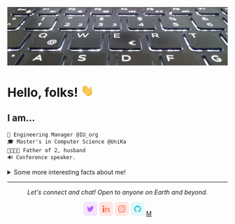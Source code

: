 ![Header](https://raw.githubusercontent.com/ToBeHH/ToBeHH/master/banner.jpg "Header")


# Hello, folks! <img src="https://raw.githubusercontent.com/ToBeHH/ToBeHH/master/wave.gif" width="30px">

## I am...
```
🔨 Engineering Manager @IU_org
🎓 Master's in Computer Science @UniKa
👨‍👩‍👧‍👦 Father of 2, husband
🔊 Conference speaker.
```

<details>
  <summary>Some more interesting facts about me!</summary>
  <br>
  - My last talk was at the Ruby Unconf 2019 in Hamburg (Corona, you know...) <a href="https://www.youtube.com/watch?v=JHY3EstvTkM" target="_new">about 4 key metrics</a>.
  
  - [Here is a list of talks and tutorials, I find interesting for software developers](https://youtube.com/playlist?list=PLshvkEegP_RKbVyP-GXbph_vAiIZqDtWK)

  - I love photography, check them out on **[My Instagram](https://www.instagram.com/schulzhess/)**.

  - Although being teamlead, I still love to code, but doing this as a private person. [Currently developing an app in Flutter ⭐️](https://www.triple-x.info/en/app-2/).

  - Actively doing social activities, e.g. [building websites](https://www.triple-x.info) or at [Rotary](https://www.maritime-motion.de/).
  
  - If you want to do me a favor, [buy me something on Amazon 🤩](https://www.amazon.de/hz/wishlist/ls/2XB7TSTPZ3OX5).

<!-- ![Top Langs](https://github-readme-stats.vercel.app/api/top-langs/?username=ToBeHH&hide=css,scss) -->
![My github stats](https://github-readme-stats.vercel.app/api?username=ToBeHH&show_icons=true)

</details>


<hr>
<p align="center">
  <i>Let's connect and chat! Open to anyone on Earth and beyond.</i>
</p>
<p align="center">
    <a href="https://twitter.com/ToBe_HH" alt="Twitter"><img src="https://raw.githubusercontent.com/ToBeHH/ToBeHH/master/twitter.png"></a>
    <a href="https://www.linkedin.com/in/schulzhess/" alt="Linkedin"><img src="https://raw.githubusercontent.com/ToBeHH/ToBeHH/master/linkedin.png"></a>
    <a href="https://www.instagram.com/schulzhess/" alt="Instagram"><img src="https://raw.githubusercontent.com/ToBeHH/ToBeHH/master/insta.png"></a>
    <a href="https://github.com/ToBeHH" alt="GitHub"><img src="https://raw.githubusercontent.com/ToBeHH/ToBeHH/master/github.png"></a>
    <a rel="me" href="https://norden.social/@ToBe_HH" alt="Mastodon">M</a>
</p>
